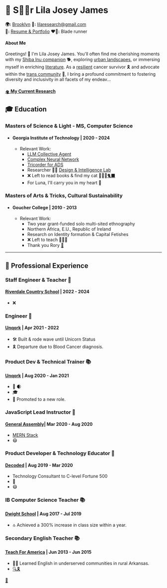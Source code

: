 <link rel="stylesheet" type="text/css" href="styles.css">

# 🌟 S🏳️‍⚧️r Lila Josey James
**🌍:** [Brooklyn](https://academic.oup.com/mnras/article/504/2/1619/6224872)
**🚀:** lilaresearch@gmail.com  
**🎨:** [Resume & Portfolio](https://github.com/LilaShiba)
**❤️💙:** Blade runner 



#### About Me
Greetings! 👋 I'm Lila Josey James. You'll often find me cherishing moments with my [Shiba Inu companion](https://www.mondou.com/en-CA/blogs/advice/dog/the-shiba-inu-japans-national-treasure-ad11.html) 🐕, exploring [urban landscapes](https://en.wikipedia.org/wiki/Dead_Horse_Bay), or immersing myself in enriching [literature](https://www.amazon.com/Too-Like-Lightning-Terra-Ignota/dp/0765378019). As a [resilient](https://www.cancer.gov/publications/dictionaries/cancer-terms/def/intensive-chemotherapy) cancer survivor 🎗️ and advocate within the [trans community](https://www.plannedparenthood.org/learn/gender-identity/transgender) 🌈, I bring a profound commitment to fostering diversity and inclusivity in all facets of my endeav...

#### [🛸 My Current Research](https://lilashiba.github.io/Quantum_Collapse_Neuron/)


## 🎓 Education

### Masters of Science & Light - MS, Computer Science
- #### Georgia Institute of Technology | 2020 - 2024
  - Relevant Work:
    - [LLM Collective Agent](https://github.com/LilaShiba/SND_Agents)
    - [Complex Neural Network](https://github.com/LilaShiba/neural_collective_network)
    - [Tricorder for ADS](https://github.com/LilaShiba/third_wave)
    - Researcher 🧑‍🏫 [Design & Intelligence Lab](https://dilab.gatech.edu/)
    - ❌ Left to read books & find my cat 🦊🏹🌳[🐈‍⬛](https://en.wikipedia.org/wiki/Pangur_B%C3%A1n)
    - For Luna, I'll carry you in my heart 💖
      
### Masters of Arts & Tricks, Cultural Sustainability
- #### Goucher College | 2010 - 2013
  - Relevant Work:
    - Two year grant-funded solo multi-sited ethnography
    - Northern Africa, E.U., Republic of Ireland
    - Research on Identity formation & Capital Fetishes
    - ❌ Left to teach 📗📙📖
    - Thank you Rory [🌱](https://en.wikipedia.org/wiki/The_Man_Who_Planted_Trees)

--- 

## 💼 Professional Experience

### Staff Engineer & Teacher 🍉
#### [Riverdale Country School](https://en.wikipedia.org/wiki/Riverdale_Country_School) | 2022 - 2024
- ❌
  
### Engineer 🦄
#### [Unqork](https://news.crunchbase.com/unicorn-company-list/) | Apr 2021 - 2022
- 🛠️ Built & rode wave until Unicorn Status 
- 🎗️ Departure due to Blood Cancer diagnosis.

### Product Dev & Technical Trainer 📚
####  [Unqork](https://news.crunchbase.com/unicorn-company-list/)  | Aug 2020 - Jan 2021
- 🚀 🌒
- 🎓 
- 🥇 Promoted to a new role.

### JavaScript Lead Instructor 🌟
#### [General Assembly](https://generalassemb.ly/?&utm_source=google&utm_medium=paid-search-bra&utm_campaign=TS:TX:BRA:NYC:BR:GeneralAssembly&gad_source=1&gclid=Cj0KCQjw6uWyBhD1ARIsAIMcADpf_EDeoV0tKLwi29WdMmqmgr92wbsihcuFc9diIyZClVKb5GnVIYYaAu-qEALw_wcB&gclsrc=aw.ds)| Mar 2020 - Aug 2020
- [MERN Stack](https://generalassemb.ly/students/courses?formatShortCourses=true&utm_source=google&utm_medium=paid-search-bra&utm_campaign=TS:TX:BRA:NYC:BR:GeneralAssembly&gad_source=1&gclid=Cj0KCQjw6uWyBhD1ARIsAIMcADpdZOVr4-5O_ckuSYjM2E8G5VPmwr8RF3Z99ZZRumFIzqM4yd_t5F8aAmqOEALw_wcB&gclsrc=aw.ds)
- 😷

### Product Developer & Technology Educator 🚀
#### [Decoded](https://decoded.com/) | Aug 2019 - Mar 2020
- Technology Consultant to C-level Fortune 500
- 🤖 
- 😷 

### IB Computer Science Teacher 📚
#### [Dwight School](https://en.wikipedia.org/wiki/Dwight_School) | Aug 2017 - Jul 2019
- 🔝 Achieved a 300% increase in class size within a year.

### Secondary English Teacher 📚
#### [Teach For America](https://www.teachforamerica.org/educational-equity-quiz?utm_content=mktg_recruitment_fy20&gad_source=1&gclid=Cj0KCQjw6uWyBhD1ARIsAIMcADrPGkbVmK3QR2Tu7_ztPwdqeNllUyjIVkorqyojDhcRQ-mEfjgOflUaAtv8EALw_wcB) | Jun 2013 - Jun 2015
- 👩‍🏫 Learned English in underserved communities in rural Arkansas.
- [🔍🎗️](https://github.com/LilaShiba/resume2024/blob/main/Screenshot%202024-05-19%20at%208.06.08%20AM.png)


[💖](https://github.com/LilaShiba/resume2024/blob/main/Screenshot%202024-05-17%20at%2012.07.51%20PM.png)

